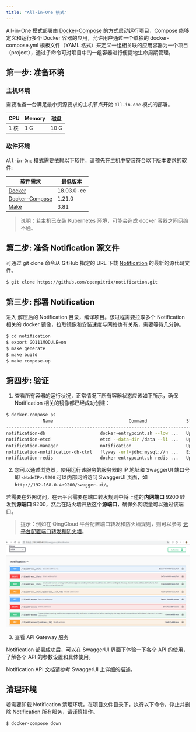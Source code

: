 ```yaml
---
title: "All-in-One 模式"
---
```


All-in-One 模式部署由 [Docker-Compose](https://github.com/docker/compose) 的方式启动运行项目，Compose 能够定义和运行多个 Docker 容器的应用，允许用户通过一个单独的 docker-compose.yml 模板文件（YAML 格式）来定义一组相关联的应用容器为一个项目（project），通过子命令可对项目中的一组容器进行便捷地生命周期管理。

## 第一步: 准备环境

### 主机环境

需要准备一台满足最小资源要求的主机节点开始 `all-in-one` 模式的部署。

|   CPU  |  Memory |  磁盘  |
|--------|---------|-------|
|  1 核  |    1 G  |  10 G |

### 软件环境

`All-in-One` 模式需要依赖以下软件，请预先在主机中安装符合以下版本要求的软件:

| 软件需求 | 最低版本 |
| --- | --- |
| [Docker](https://docs.docker.com/install/) | 18.03.0-ce |
| [Docker-Compose](https://docs.docker.com/compose/install/) | 1.21.0 |
| [Make](https://www.gnu.org/software/make/) | 3.81 |

> 说明：若主机已安装 Kubernetes 环境，可能会造成 docker 容器之间网络不通。

## 第二步: 准备 Notification 源文件

可通过 git clone 命令从 GitHub 指定的 URL 下载 [Notification](https://github.com/openpitrix/notification) 的最新的源代码文件。

```bash
$ git clone https://github.com/openpitrix/notification.git
```
 
## 第三步: 部署 Notification

进入 解压后的 Notification 目录，编译项目。该过程需要拉取多个 Notification 相关的 docker 镜像，拉取镜像和安装速度与网络也有关系，需要等待几分钟。

```bash
$ cd notification
$ export GO111MODULE=on
$ make generate
$ make build
$ make compose-up
```

## 第四步: 验证

1. 查看所有容器的运行状况，正常情况下所有容器状态应该如下所示，确保 Notification 相关的镜像都已经成功创建：

```bash
$ docker-compose ps
              Name                             Command               State                        Ports                     
----------------------------------------------------------------------------------------------------------------------------
notification-db                     docker-entrypoint.sh --low ...   Up       0.0.0.0:13306->3306/tcp                       
notification-etcd                   etcd --data-dir /data --li ...   Up       0.0.0.0:12379->2379/tcp, 2380/tcp             
notification-manager                notification                     Up       0.0.0.0:9200->9200/tcp, 0.0.0.0:9201->9201/tcp
notification-notification-db-ctrl   flyway -url=jdbc:mysql://n ...   Exit 1                                                 
notification-redis                  docker-entrypoint.sh redis ...   Up       0.0.0.0:6379->6379/tcp  
```

2. 您可以通过浏览器，使用运行该服务的服务器的 IP 地址和 SwaggerUI 端口号即 `<NodeIP>:9200` 可以内部网络访问 SwaggerUI 页面，如 `http://192.168.0.4:9200/swagger-ui/`。

若需要在外网访问，在云平台需要在端口转发规则中将上述的**内网端口** 9200 转发到**源端口** 9200，然后在防火墙开放这个**源端口**，确保外网流量可以通过该端口。

> 提示：例如在 QingCloud 平台配置端口转发和防火墙规则，则可以参考 [云平台配置端口转发和防火墙](https://openpitrix.io/docs/v0.4/zh-CN/appendix/qingcloud-manipulation)。

![swaggerUI](../images/swaggerUI.png) 

3. 查看 API Gateway 服务

Notification 部署成功后，可以在 SwaggerUI 界面下体验一下各个 API 的使用，了解各个 API 的参数设置和具体使用。

Notification API 文档请参考 SwaggerUI 上详细的描述。 


## 清理环境

若需要卸载 Notification 清理环境，在项目文件目录下，执行以下命令，停止并删除 Notification 所有服务，请谨慎操作。

```bash
$ docker-compose down 
```
